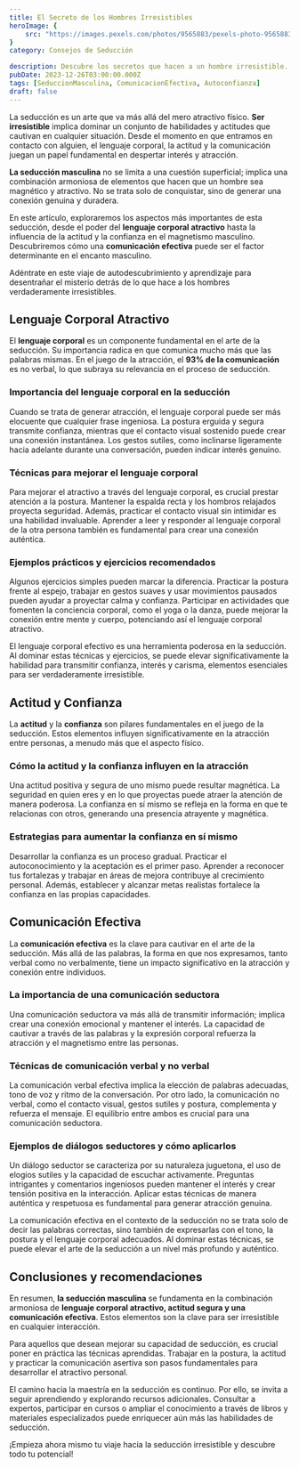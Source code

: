 ```yaml
---
title: El Secreto de los Hombres Irresistibles
heroImage: {
	src: "https://images.pexels.com/photos/9565883/pexels-photo-9565883.jpeg?auto=compress&cs=tinysrgb&w=1260&h=750&dpr=1",
}
category: Consejos de Seducción

description: Descubre los secretos que hacen a un hombre irresistible. Aprende técnicas de seducción y actitudes que cautivan. ¡Conviértete en un imán para el éxito en las relaciones!
pubDate: 2023-12-26T03:00:00.000Z
tags: [SeduccionMasculina, ComunicacionEfectiva, Autoconfianza]
draft: false
---
```


La seducción es un arte que va más allá del mero atractivo físico. **Ser irresistible** implica dominar un conjunto de habilidades y actitudes que cautivan en cualquier situación. Desde el momento en que entramos en contacto con alguien, el lenguaje corporal, la actitud y la comunicación juegan un papel fundamental en despertar interés y atracción.

**La seducción masculina** no se limita a una cuestión superficial; implica una combinación armoniosa de elementos que hacen que un hombre sea magnético y atractivo. No se trata solo de conquistar, sino de generar una conexión genuina y duradera.

En este artículo, exploraremos los aspectos más importantes de esta seducción, desde el poder del **lenguaje corporal atractivo** hasta la influencia de la actitud y la confianza en el magnetismo masculino. Descubriremos cómo una **comunicación efectiva** puede ser el factor determinante en el encanto masculino.

Adéntrate en este viaje de autodescubrimiento y aprendizaje para desentrañar el misterio detrás de lo que hace a los hombres verdaderamente irresistibles.

## Lenguaje Corporal Atractivo

El **lenguaje corporal** es un componente fundamental en el arte de la seducción. Su importancia radica en que comunica mucho más que las palabras mismas. En el juego de la atracción, el **93% de la comunicación** es no verbal, lo que subraya su relevancia en el proceso de seducción.

### Importancia del lenguaje corporal en la seducción

Cuando se trata de generar atracción, el lenguaje corporal puede ser más elocuente que cualquier frase ingeniosa. La postura erguida y segura transmite confianza, mientras que el contacto visual sostenido puede crear una conexión instantánea. Los gestos sutiles, como inclinarse ligeramente hacia adelante durante una conversación, pueden indicar interés genuino.

### Técnicas para mejorar el lenguaje corporal

Para mejorar el atractivo a través del lenguaje corporal, es crucial prestar atención a la postura. Mantener la espalda recta y los hombros relajados proyecta seguridad. Además, practicar el contacto visual sin intimidar es una habilidad invaluable. Aprender a leer y responder al lenguaje corporal de la otra persona también es fundamental para crear una conexión auténtica.

### Ejemplos prácticos y ejercicios recomendados

Algunos ejercicios simples pueden marcar la diferencia. Practicar la postura frente al espejo, trabajar en gestos suaves y usar movimientos pausados pueden ayudar a proyectar calma y confianza. Participar en actividades que fomenten la conciencia corporal, como el yoga o la danza, puede mejorar la conexión entre mente y cuerpo, potenciando así el lenguaje corporal atractivo.

El lenguaje corporal efectivo es una herramienta poderosa en la seducción. Al dominar estas técnicas y ejercicios, se puede elevar significativamente la habilidad para transmitir confianza, interés y carisma, elementos esenciales para ser verdaderamente irresistible.

## Actitud y Confianza

La **actitud** y la **confianza** son pilares fundamentales en el juego de la seducción. Estos elementos influyen significativamente en la atracción entre personas, a menudo más que el aspecto físico.

### Cómo la actitud y la confianza influyen en la atracción

Una actitud positiva y segura de uno mismo puede resultar magnética. La seguridad en quien eres y en lo que proyectas puede atraer la atención de manera poderosa. La confianza en sí mismo se refleja en la forma en que te relacionas con otros, generando una presencia atrayente y magnética.

### Estrategias para aumentar la confianza en sí mismo

Desarrollar la confianza es un proceso gradual. Practicar el autoconocimiento y la aceptación es el primer paso. Aprender a reconocer tus fortalezas y trabajar en áreas de mejora contribuye al crecimiento personal. Además, establecer y alcanzar metas realistas fortalece la confianza en las propias capacidades.

## Comunicación Efectiva

La **comunicación efectiva** es la clave para cautivar en el arte de la seducción. Más allá de las palabras, la forma en que nos expresamos, tanto verbal como no verbalmente, tiene un impacto significativo en la atracción y conexión entre individuos.

### La importancia de una comunicación seductora

Una comunicación seductora va más allá de transmitir información; implica crear una conexión emocional y mantener el interés. La capacidad de cautivar a través de las palabras y la expresión corporal refuerza la atracción y el magnetismo entre las personas.

### Técnicas de comunicación verbal y no verbal

La comunicación verbal efectiva implica la elección de palabras adecuadas, tono de voz y ritmo de la conversación. Por otro lado, la comunicación no verbal, como el contacto visual, gestos sutiles y postura, complementa y refuerza el mensaje. El equilibrio entre ambos es crucial para una comunicación seductora.

### Ejemplos de diálogos seductores y cómo aplicarlos

Un diálogo seductor se caracteriza por su naturaleza juguetona, el uso de elogios sutiles y la capacidad de escuchar activamente. Preguntas intrigantes y comentarios ingeniosos pueden mantener el interés y crear tensión positiva en la interacción. Aplicar estas técnicas de manera auténtica y respetuosa es fundamental para generar atracción genuina.

La comunicación efectiva en el contexto de la seducción no se trata solo de decir las palabras correctas, sino también de expresarlas con el tono, la postura y el lenguaje corporal adecuados. Al dominar estas técnicas, se puede elevar el arte de la seducción a un nivel más profundo y auténtico.

## Conclusiones y recomendaciones

En resumen, **la seducción masculina** se fundamenta en la combinación armoniosa de **lenguaje corporal atractivo, actitud segura y una comunicación efectiva**. Estos elementos son la clave para ser irresistible en cualquier interacción.

Para aquellos que desean mejorar su capacidad de seducción, es crucial poner en práctica las técnicas aprendidas. Trabajar en la postura, la actitud y practicar la comunicación asertiva son pasos fundamentales para desarrollar el atractivo personal.

El camino hacia la maestría en la seducción es continuo. Por ello, se invita a seguir aprendiendo y explorando recursos adicionales. Consultar a expertos, participar en cursos o ampliar el conocimiento a través de libros y materiales especializados puede enriquecer aún más las habilidades de seducción.

¡Empieza ahora mismo tu viaje hacia la seducción irresistible y descubre todo tu potencial!
